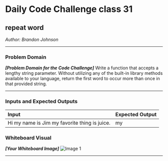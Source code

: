 # Daily Code Challenge class 31

## repeat word
*Author: Brandon Johnson*

---

### Problem Domain
***[Problem Domain for the Code Challenge]***
Write a function that accepts a lengthy string parameter.
Without utilizing any of the built-in library methods available to your language, return the first word to occur more than once in that provided string.

---

### Inputs and Expected Outputs

| Input | Expected Output |
| :----------- | :----------- |
| Hi my name is Jim my favorite thing is juice. | my |





### Whiteboard Visual
***[Your Whiteboard Image]***
![Image 1](https://cdn.discordapp.com/attachments/583516117201584128/704507130652262420/20200427_183821.jpg)


---
